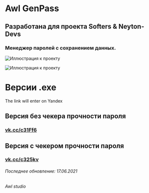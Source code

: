 # Awl GenPass
## Разработана для проекта Softers & Neyton-Devs 
### Менеджер паролей с сохранением данных.
![Иллюстрация к проекту](https://habrastorage.org/webt/g6/wm/zp/g6wmzpmhozx0yfvra7qzpmckqxe.png)

![Иллюстрация к проекту](https://habrastorage.org/webt/4j/nv/py/4jnvpyswemhoqp7j1tdtbk2qmz0.png)

# Версии .exe 
The link will enter on Yandex
## Версия без чекера прочности пароля
 ### [vk.cc/c31Ff6](https://vk.cc/c31Ff6)
## Версия с чекером прочности пароля
 ### [vk.cc/c325kv](https://vk.cc/c325kv)

###### Последнее обновление: 17.06.2021
###### Awl studio
